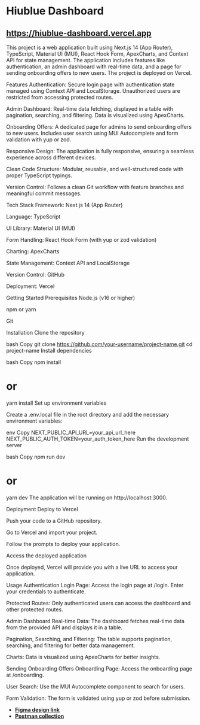 # Hiublue Dashboard
## https://hiublue-dashboard.vercel.app

This project is a web application built using Next.js 14 (App Router), TypeScript, Material UI (MUI), React Hook Form, ApexCharts, and Context API for state management. The application includes features like authentication, an admin dashboard with real-time data, and a page for sending onboarding offers to new users. The project is deployed on Vercel.

Features
Authentication: Secure login page with authentication state managed using Context API and LocalStorage. Unauthorized users are restricted from accessing protected routes.

Admin Dashboard: Real-time data fetching, displayed in a table with pagination, searching, and filtering. Data is visualized using ApexCharts.

Onboarding Offers: A dedicated page for admins to send onboarding offers to new users. Includes user search using MUI Autocomplete and form validation with yup or zod.

Responsive Design: The application is fully responsive, ensuring a seamless experience across different devices.

Clean Code Structure: Modular, reusable, and well-structured code with proper TypeScript typings.

Version Control: Follows a clean Git workflow with feature branches and meaningful commit messages.

Tech Stack
Framework: Next.js 14 (App Router)

Language: TypeScript

UI Library: Material UI (MUI)

Form Handling: React Hook Form (with yup or zod validation)

Charting: ApexCharts

State Management: Context API and LocalStorage

Version Control: GitHub

Deployment: Vercel

Getting Started
Prerequisites
Node.js (v16 or higher)

npm or yarn

Git

Installation
Clone the repository

bash
Copy
git clone https://github.com/your-username/project-name.git
cd project-name
Install dependencies

bash
Copy
npm install
# or
yarn install
Set up environment variables

Create a .env.local file in the root directory and add the necessary environment variables:

env
Copy
NEXT_PUBLIC_API_URL=your_api_url_here
NEXT_PUBLIC_AUTH_TOKEN=your_auth_token_here
Run the development server

bash
Copy
npm run dev
# or
yarn dev
The application will be running on http://localhost:3000.

Deployment
Deploy to Vercel

Push your code to a GitHub repository.

Go to Vercel and import your project.

Follow the prompts to deploy your application.

Access the deployed application

Once deployed, Vercel will provide you with a live URL to access your application.

Usage
Authentication
Login Page: Access the login page at /login. Enter your credentials to authenticate.

Protected Routes: Only authenticated users can access the dashboard and other protected routes.

Admin Dashboard
Real-time Data: The dashboard fetches real-time data from the provided API and displays it in a table.

Pagination, Searching, and Filtering: The table supports pagination, searching, and filtering for better data management.

Charts: Data is visualized using ApexCharts for better insights.

Sending Onboarding Offers
Onboarding Page: Access the onboarding page at /onboarding.

User Search: Use the MUI Autocomplete component to search for users.

Form Validation: The form is validated using yup or zod before submission.

- [**Figma design link**](https://www.figma.com/design/p4aO5zxiLUkws5DDTTWP92/Untitled?node-id=0-1&t=oePPLG5LIUguMtQy-1)
- [**Postman collection**](https://documenter.getpostman.com/view/8605001/2sAYXFiHWQ)
